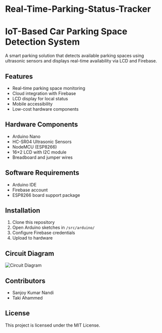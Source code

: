 # Real-Time-Parking-Status-Tracker
# IoT-Based Car Parking Space Detection System

A smart parking solution that detects available parking spaces using ultrasonic sensors and displays real-time availability via LCD and Firebase.

## Features
- Real-time parking space monitoring
- Cloud integration with Firebase
- LCD display for local status
- Mobile accessibility
- Low-cost hardware components

## Hardware Components
- Arduino Nano
- HC-SR04 Ultrasonic Sensors
- NodeMCU (ESP8266)
- 16×2 LCD with I2C module
- Breadboard and jumper wires

## Software Requirements
- Arduino IDE
- Firebase account
- ESP8266 board support package

## Installation
1. Clone this repository
2. Open Arduino sketches in `/src/arduino/`
3. Configure Firebase credentials
4. Upload to hardware

## Circuit Diagram
![Circuit Diagram](docs/images/circuit_diagram.png)

## Contributors
- Sanjoy Kumar Nandi
- Taki Ahammed

## License
This project is licensed under the MIT License.
